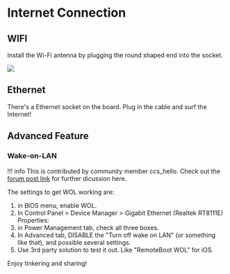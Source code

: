 # Internet Connection 

## WIFI

Install the Wi-Fi antenna by plugging the round shaped end into the socket.

![](https://i.imgur.com/sUjeWPb.gif)

## Ethernet

There's a Ethernet socket on the board. Plug in the cable and surf the Internet!

## Advanced Feature

### Wake-on-LAN

!!! info
    This is contributed by community member ccs_hello. Check out the [forum post link](https://www.lattepanda.com/topic-f23t18628.html) for further dicussion here.

The settings to get WOL working are:
1. in BIOS menu, enable WOL.
2. In Control Panel > Device Manager > Gigabit Ethernet (Realtek RT8111E) Properties:
3. in Power Management tab, check all three boxes.
4. In Advanced tab, DISABLE the "Turn off wake on LAN" (or something like that), and possible several settings.
5. Use 3rd party solution to test it out. Like "RemoteBoot WOL" for iOS.

Enjoy tinkering and sharing!